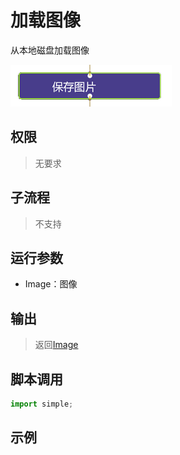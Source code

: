 # 加载图像 
从本地磁盘加载图像

![ImageSave](./images/2022-11-27_144911.png ':size=90%')

## 权限
> 无要求

## 子流程
> 不支持


## 运行参数

* Image：图像


## 输出

> 返回[Image](../../types/Image.md)    


## 脚本调用

```python
import simple;

```

## 示例